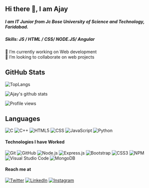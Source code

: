 
## Hi there 👋, I am Ajay
##### I am IT Junior  from Jc Bose University of Science and Technology, Faridabad.

##### Skills:  JS / HTML / CSS/ NODE.JS/ Angular

 🔭 I’m currently working on Web development <br>
 👯 I’m looking to collaborate on web projects 

## GitHub Stats

![TopLangs](https://github-readme-stats.vercel.app/api/top-langs/?username=ajay7231&show_icons=true&theme=radical&layout=compact)

![Ajay's github stats](https://github-readme-stats.vercel.app/api?username=ajay7231&show_icons=true&theme=radical) 

![Profile views](https://gpvc.arturio.dev/ajay7231)  


## Languages

![C](https://img.shields.io/badge/-C-000000?style=flat&logo=c)
![C++](https://img.shields.io/badge/-C++-000000?style=flat&logo=c%2B%2B)
![HTML5](https://img.shields.io/badge/-HTML5-000000?style=flat&logo=html5)
![CSS](https://img.shields.io/badge/-Css-000000?style=flat&logo=css)
![JavaScript](https://img.shields.io/badge/-JavaScript-000000?style=flat&logo=javascript)
![Python](https://img.shields.io/badge/-Python-000000?style=flat&logo=python)

#### Technologies I have Worked
![Git](https://img.shields.io/badge/-Git-222222?style=flat&logo=git&logoColor=F05032)
![GitHub](https://img.shields.io/badge/-GitHub-222222?style=flat&logo=github&logoColor=FFFFFF)
![Node.js](https://img.shields.io/badge/-Node.js-222222?style=flat&logo=node.js&logoColor=339933)
![Express.js](https://img.shields.io/badge/-Express.js-222222?style=flat&logo=express.js&logoColor=339933)
![Bootstrap](https://img.shields.io/badge/-Bootstrap-a950cc?style=flat&logo=bootstrap&logoColor=white)
![CSS3](https://img.shields.io/badge/-CSS-53e0ce?style=flat&logo=css3&logoColor=white)
![NPM](https://img.shields.io/badge/-NPM-f24130?style=flat&logo=npm&logoColor=white)
![Visual Studio Code](https://img.shields.io/badge/-VSCode-444444?style=flat&logo=visual-studio-code&logoColor=007ACC)
![MongoDB](https://img.shields.io/badge/-MONGODB-black?style=badge&logo=mongodb&logoColor=38cf13)

#### Reach me at

<a href="https://twitter.com/eye_Ajay" target="_blank">
<img src="https://img.shields.io/badge/twitter-%231DA1F2.svg?&style=for-the-badge&logo=twitter&logoColor=white&color=071A2C" alt="Twitter"/></a>
<a href="https://www.linkedin.com/in/ajay-mittal-a86a1a196/" target="_blank">
<img src="https://img.shields.io/badge/linkedin-%230077B5.svg?&style=for-the-badge&logo=linkedin&logoColor=white&color=071A2C" alt="LinkedIn"/></a>
<a href="https://www.instagram.com/eye__ajay/" target="_blank">
<img src="https://img.shields.io/badge/instagram-%23E4405F.svg?&style=for-the-badge&logo=instagram&logoColor=white&color=071A2C" alt="Instagram"/></a>

